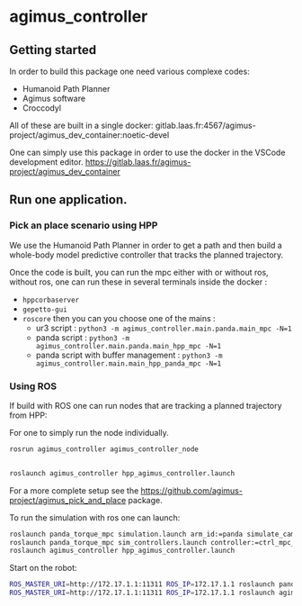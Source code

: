 # agimus_controller

## Getting started

In order to build this package one need various complexe codes:

- Humanoid Path Planner
- Agimus software
- Croccodyl

All of these are built in a single docker:
gitlab.laas.fr:4567/agimus-project/agimus_dev_container:noetic-devel

One can simply use this package in order to use the docker in the VSCode
development editor.
https://gitlab.laas.fr/agimus-project/agimus_dev_container

## Run one application.

### Pick an place scenario using HPP

We use the Humanoid Path Planner in order to get a path and then build a whole-body model predictive controller that tracks the planned trajectory.

Once the code is built, you can run the mpc either with or without ros, without ros, one can run these in several terminals inside the docker :
- `hppcorbaserver`
- `gepetto-gui`
- `roscore`
then you can you choose one of the mains :
    - ur3 script : `python3 -m agimus_controller.main.panda.main_mpc -N=1`
    - panda script : `python3 -m agimus_controller.main.panda.main_hpp_mpc -N=1`
    - panda script with buffer management :
    `python3 -m agimus_controller.main.main_hpp_panda_mpc -N=1`


### Using ROS

If build with ROS one can run nodes that are tracking a planned trajectory from HPP:

For one to simply run the node individually.

```bash
rosrun agimus_controller agimus_controller_node
```

```bash

roslaunch agimus_controller hpp_agimus_controller.launch
```

For a more complete setup see the
https://github.com/agimus-project/agimus_pick_and_place
package.

To run the simulation with ros one can launch:
```bash
roslaunch panda_torque_mpc simulation.launch arm_id:=panda simulate_camera:=false
roslaunch panda_torque_mpc sim_controllers.launch controller:=ctrl_mpc_linearized
roslaunch agimus_controller hpp_agimus_controller.launch
```

Start on the robot:
```bash
ROS_MASTER_URI=http://172.17.1.1:11311 ROS_IP=172.17.1.1 roslaunch panda_torque_mpc real_controllers.launch controller:=ctrl_mpc_linearized robot_ip:=172.17.1.3 robot:=panda
ROS_MASTER_URI=http://172.17.1.1:11311 ROS_IP=172.17.1.1 roslaunch agimus_controller hpp_agimus_controller.launch
```
